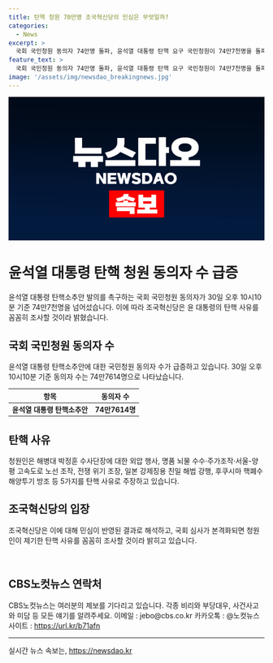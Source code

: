 ```yaml
---
title: 탄핵 청원 70만명 조국혁신당의 민심은 무엇일까?
categories:
  - News
excerpt: >
  국회 국민청원 동의자 74만명 돌파, 윤석열 대통령 탄핵 요구 국민청원이 74만7천명을 돌파하며 윤석열 대통령 탄핵을 요구하는 움직임이 확산되고 있다. 청원은 외압, 뇌물수수, 전쟁조장, 강제징용 해법 등 5가지 이유를 들고 있다. 조국혁신당은 이를 민심의 반영이라고 밝히며 국민의 목소리를 존중하겠다고 전했다. 윤 대통령의 극우 성향 유튜브 방송으로 인해 국민들의 동의가 가속화되고 있는 상황이라고 덧붙였다. 100만명 돌파가 예상되는 가운데 국회 심사가 본격화될 것으로 보인다.
feature_text: >
  국회 국민청원 동의자 74만명 돌파, 윤석열 대통령 탄핵 요구 국민청원이 74만7천명을 돌파하며 윤석열 대통령 탄핵을 요구하는 움직임이 확산되고 있다. 청원은 외압, 뇌물수수, 전쟁조장, 강제징용 해법 등 5가지 이유를 들고 있다. 조국혁신당은 이를 민심의 반영이라고 밝히며 국민의 목소리를 존중하겠다고 전했다. 윤 대통령의 극우 성향 유튜브 방송으로 인해 국민들의 동의가 가속화되고 있는 상황이라고 덧붙였다. 100만명 돌파가 예상되는 가운데 국회 심사가 본격화될 것으로 보인다.
image: '/assets/img/newsdao_breakingnews.jpg'
---
```


<p><img src="/assets/img/newsdao_breakingnews.jpg" alt="pcversion 속보" /></p>

<h1>윤석열 대통령 탄핵 청원 동의자 수 급증</h1>

<p data-ke-size="size16">윤석열 대통령 탄핵소추안 발의를 촉구하는 국회 국민청원 동의자가 30일 오후 10시10분 기준 74만7천명을 넘어섰습니다. 이에 따라 조국혁신당은 윤 대통령의 탄핵 사유를 꼼꼼히 조사할 것이라 밝혔습니다.</p>

<h2 data-ke-size="size26">국회 국민청원 동의자 수</h2>

<p data-ke-size="size16">윤석열 대통령 탄핵소추안에 대한 국민청원 동의자 수가 급증하고 있습니다. 30일 오후 10시10분 기준 동의자 수는 74만7614명으로 나타났습니다.</p>

<table>
    <thead>
        <tr>
            <th><b>항목</b></th>
            <th><b>동의자 수</b></th>
        </tr>
    </thead>
    <tbody>
        <tr>
            <td style="text-align: center; height: 17px;"><b>윤석열 대통령 탄핵소추안</b></td>
            <td style="text-align: center; height: 17px;"><b>74만7614명</b></td>
        </tr>
    </tbody>
</table>

<h2 data-ke-size="size26">탄핵 사유</h2>

<p data-ke-size="size16">청원인은 해병대 박정훈 수사단장에 대한 외압 행사, 명품 뇌물 수수·주가조작·서울-양평 고속도로 노선 조작, 전쟁 위기 조장, 일본 강제징용 친일 해법 강행, 후쿠시마 핵폐수 해양투기 방조 등 5가지를 탄핵 사유로 주장하고 있습니다.</p>

<h2 data-ke-size="size26">조국혁신당의 입장</h2>

<p data-ke-size="size16">조국혁신당은 이에 대해 민심이 반영된 결과로 해석하고, 국회 심사가 본격화되면 청원인이 제기한 탄핵 사유를 꼼꼼히 조사할 것이라 밝히고 있습니다.</p>

<p data-ke-size="size16">&nbsp;</p>

<h2 data-ke-size="size26">CBS노컷뉴스 연락처</h2>

<p data-ke-size="size16">CBS노컷뉴스는 여러분의 제보를 기다리고 있습니다. 각종 비리와 부당대우, 사건사고와 미담 등 모든 얘기를 알려주세요. 
이메일 : jebo@cbs.co.kr 
카카오톡 : @노컷뉴스 
사이트 : <a href="https://url.kr/b71afn">https://url.kr/b71afn</a></p>

<p><hr></p>
실시간 뉴스 속보는, <a href="https://newsdao.kr" rel="dofollow">https://newsdao.kr</a>


